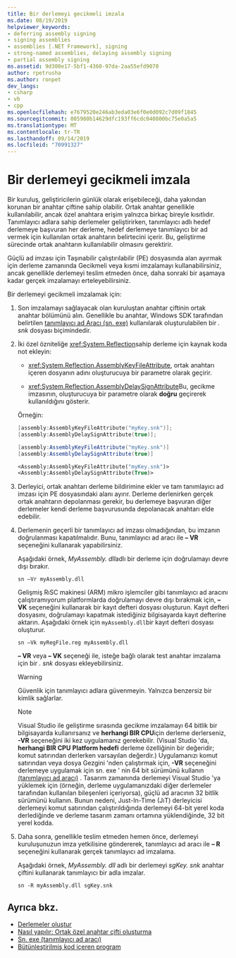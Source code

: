 ```yaml
---
title: Bir derlemeyi gecikmeli imzala
ms.date: 08/19/2019
helpviewer_keywords:
- deferring assembly signing
- signing assemblies
- assemblies [.NET Framework], signing
- strong-named assemblies, delaying assembly signing
- partial assembly signing
ms.assetid: 9d300e17-5bf1-4360-97da-2aa55efd9070
author: rpetrusha
ms.author: ronpet
dev_langs:
- csharp
- vb
- cpp
ms.openlocfilehash: e7679520e246ab3eda03e6f0e0d092c7d09f1845
ms.sourcegitcommit: 005980b14629dfc193ff6cdc040800bc75e0a5a5
ms.translationtype: MT
ms.contentlocale: tr-TR
ms.lasthandoff: 09/14/2019
ms.locfileid: "70991327"
---
```

# <a name="delay-sign-an-assembly"></a>Bir derlemeyi gecikmeli imzala

Bir kuruluş, geliştiricilerin günlük olarak erişebileceği, daha yakından korunan bir anahtar çiftine sahip olabilir. Ortak anahtar genellikle kullanılabilir, ancak özel anahtara erişim yalnızca birkaç bireyle kısıtlıdır. Tanımlayıcı adlara sahip derlemeler geliştirirken, tanımlayıcı adlı hedef derlemeye başvuran her derleme, hedef derlemeye tanımlayıcı bir ad vermek için kullanılan ortak anahtarın belirtecini içerir. Bu, geliştirme sürecinde ortak anahtarın kullanılabilir olmasını gerektirir.

Güçlü ad imzası için Taşınabilir çalıştırılabilir (PE) dosyasında alan ayırmak için derleme zamanında Gecikmeli veya kısmi imzalamayı kullanabilirsiniz, ancak genellikle derlemeyi teslim etmeden önce, daha sonraki bir aşamaya kadar gerçek imzalamayı erteleyebilirsiniz.

Bir derlemeyi gecikmeli imzalamak için:

1. Son imzalamayı sağlayacak olan kuruluştan anahtar çiftinin ortak anahtar bölümünü alın. Genellikle bu anahtar, Windows SDK tarafından belirtilen [tanımlayıcı ad Aracı (sn. exe)](../../framework/tools/sn-exe-strong-name-tool.md) kullanılarak oluşturulabilen bir *. snk* dosyası biçimindedir.

2. İki özel özniteliğe <xref:System.Reflection>sahip derleme için kaynak koda not ekleyin:

   - <xref:System.Reflection.AssemblyKeyFileAttribute>, ortak anahtarı içeren dosyanın adını oluşturucuya bir parametre olarak geçirir.

   - <xref:System.Reflection.AssemblyDelaySignAttribute>Bu, gecikme imzasının, oluşturucuya bir parametre olarak **doğru** geçirerek kullanıldığını gösterir.

   Örneğin:

   ```cpp
   [assembly:AssemblyKeyFileAttribute("myKey.snk")];
   [assembly:AssemblyDelaySignAttribute(true)];
   ```

   ```csharp
   [assembly:AssemblyKeyFileAttribute("myKey.snk")]
   [assembly:AssemblyDelaySignAttribute(true)]
   ```

   ```vb
   <Assembly:AssemblyKeyFileAttribute("myKey.snk")>
   <Assembly:AssemblyDelaySignAttribute(True)>
   ```

3. Derleyici, ortak anahtarı derleme bildirimine ekler ve tam tanımlayıcı ad imzası için PE dosyasındaki alanı ayırır. Derleme derlenirken gerçek ortak anahtarın depolanması gerekir, bu derlemeye başvuran diğer derlemeler kendi derleme başvurusunda depolanacak anahtarı elde edebilir.

4. Derlemenin geçerli bir tanımlayıcı ad imzası olmadığından, bu imzanın doğrulanması kapatılmalıdır. Bunu, tanımlayıcı ad aracı ile **– VR** seçeneğini kullanarak yapabilirsiniz.

     Aşağıdaki örnek, *MyAssembly. dll*adlı bir derleme için doğrulamayı devre dışı bırakır.

   ```console
   sn –Vr myAssembly.dll
   ```

   Gelişmiş RıSC makinesi (ARM) mikro işlemciler gibi tanımlayıcı ad aracını çalıştıramıyorum platformlarda doğrulamayı devre dışı bırakmak için, **– VK** seçeneğini kullanarak bir kayıt defteri dosyası oluşturun. Kayıt defteri dosyasını, doğrulamayı kapatmak istediğiniz bilgisayarda kayıt defterine aktarın. Aşağıdaki örnek için `myAssembly.dll`bir kayıt defteri dosyası oluşturur.

   ```console
   sn –Vk myRegFile.reg myAssembly.dll
   ```

   **– VR** veya **– VK** seçeneği ile, isteğe bağlı olarak test anahtar imzalama için bir *. snk* dosyası ekleyebilirsiniz.

   > [!WARNING]
   > Güvenlik için tanımlayıcı adlara güvenmeyin. Yalnızca benzersiz bir kimlik sağlarlar.

   > [!NOTE]
   > Visual Studio ile geliştirme sırasında gecikme imzalamayı 64 bitlik bir bilgisayarda kullanırsanız ve **herhangi BIR CPU**için derleme derlerseniz, **-VR** seçeneğini iki kez uygulamanız gerekebilir. (Visual Studio 'da, **herhangi BIR CPU** **Platform hedefi** derleme özelliğinin bir değeridir; komut satırından derlerken varsayılan değerdir.) Uygulamanızı komut satırından veya dosya Gezgini 'nden çalıştırmak için, **-VR** seçeneğini derlemeye uygulamak için sn. exe ' nin 64 bit sürümünü kullanın [(tanımlayıcı ad aracı)](../../framework/tools/sn-exe-strong-name-tool.md) . Tasarım zamanında derlemeyi Visual Studio 'ya yüklemek için (örneğin, derleme uygulamanızdaki diğer derlemeler tarafından kullanılan bileşenleri içeriyorsa), güçlü ad aracının 32 bitlik sürümünü kullanın. Bunun nedeni, Just-In-Time (JıT) derleyicisi derlemeyi komut satırından çalıştırıldığında derlemeyi 64-bit yerel koda derlediğinde ve derleme tasarım zamanı ortamına yüklendiğinde, 32 bit yerel kodda.

5. Daha sonra, genellikle teslim etmeden hemen önce, derlemeyi kuruluşunuzun imza yetkilisine göndererek, tanımlayıcı ad aracı ile **– R** seçeneğini kullanarak gerçek tanımlayıcı ad imzalama.

   Aşağıdaki örnek, *MyAssembly. dll* adlı bir derlemeyi *sgKey. snk* anahtar çiftini kullanarak tanımlayıcı bir adla imzalar.

   ```console
   sn -R myAssembly.dll sgKey.snk
   ```

## <a name="see-also"></a>Ayrıca bkz.

- [Derlemeler oluştur](create.md)
- [Nasıl yapılır: Ortak özel anahtar çifti oluşturma](create-public-private-key-pair.md)
- [Sn. exe (tanımlayıcı ad aracı)](../../framework/tools/sn-exe-strong-name-tool.md)
- [Bütünleştirilmiş kod içeren program](program.md)
